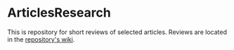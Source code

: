 # ArticlesResearch
This is repository for short reviews of selected articles. Reviews are located in the [repository's wiki](https://github.com/IlyaMarkovMipt/ArticlesResearch/wiki). 

